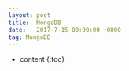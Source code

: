 ```yaml
---
layout: post
title:  MongoDB
date:   2017-7-15 00:00:00 +0800
tag: MongoDB
---
```


* content
{:toc}

